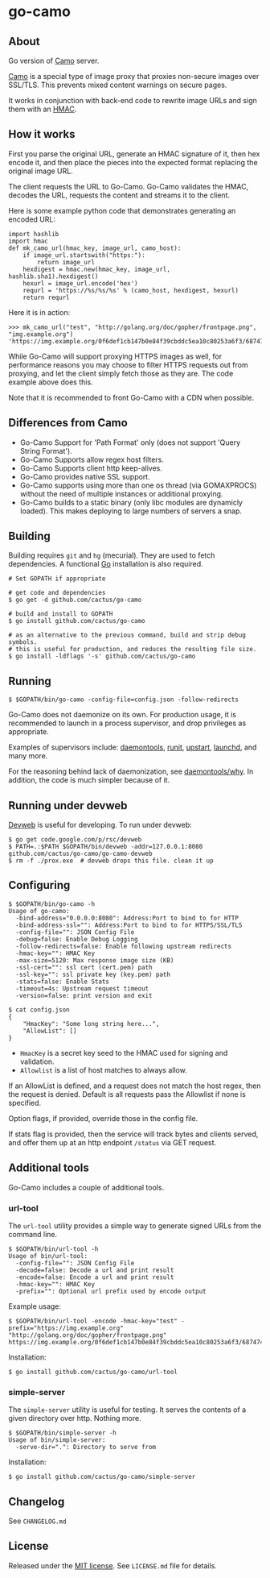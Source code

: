 go-camo
=======

## About

Go version of [Camo][1] server.

[Camo][1] is a special type of image proxy that proxies non-secure images over
SSL/TLS. This prevents mixed content warnings on secure pages.

It works in conjunction with back-end code to rewrite image URLs and sign them
with an [HMAC][4].

## How it works

First you parse the original URL, generate an HMAC signature of it, then hex
encode it, and then place the pieces into the expected format replacing the
original image URL.

The client requests the URL to Go-Camo. Go-Camo validates the HMAC, decodes the
URL, requests the content and streams it to the client.

Here is some example python code that demonstrates generating an encoded URL:

    import hashlib
    import hmac
    def mk_camo_url(hmac_key, image_url, camo_host):
        if image_url.startswith("https:"):
            return image_url
        hexdigest = hmac.new(hmac_key, image_url, hashlib.sha1).hexdigest()
        hexurl = image_url.encode('hex')
        requrl = 'https://%s/%s/%s' % (camo_host, hexdigest, hexurl)
        return requrl

Here it is in action:

    >>> mk_camo_url("test", "http://golang.org/doc/gopher/frontpage.png", "img.example.org")
    'https://img.example.org/0f6def1cb147b0e84f39cbddc5ea10c80253a6f3/687474703a2f2f676f6c616e672e6f72672f646f632f676f706865722f66726f6e74706167652e706e67'

While Go-Camo will support proxying HTTPS images as well, for performance
reasons you may choose to filter HTTPS requests out from proxying, and let the
client simply fetch those as they are. The code example above does this.

Note that it is recommended to front Go-Camo with a CDN when possible.

## Differences from Camo

*   Go-Camo Support for 'Path Format' only (does not support 'Query String
    Format').
*   Go-Camo Supports allow regex host filters.
*   Go-Camo Supports client http keep-alives.
*   Go-Camo provides native SSL support.
*   Go-Camo supports using more than one os thread (via GOMAXPROCS) without the
    need of multiple instances or additional proxying.
*   Go-Camo builds to a static binary (only libc modules are dynamicly loaded).
    This makes deploying to large numbers of servers a snap.

## Building

Building requires `git` and `hg` (mecurial). They are used to fetch
dependencies. A functional [Go][3] installation is also required.

    # Set GOPATH if appropriate

    # get code and dependencies
    $ go get -d github.com/cactus/go-camo

    # build and install to GOPATH
    $ go install github.com/cactus/go-camo

    # as an alternative to the previous command, build and strip debug symbols.
    # this is useful for production, and reduces the resulting file size.
    $ go install -ldflags '-s' github.com/cactus/go-camo


## Running

    $ $GOPATH/bin/go-camo -config-file=config.json -follow-redirects

Go-Camo does not daemonize on its own. For production usage, it is recommended
to launch in a process supervisor, and drop privileges as appropriate.

Examples of supervisors include: [daemontools][5], [runit][6], [upstart][7],
[launchd][8], and many more.

For the reasoning behind lack of daemonization, see [daemontools/why][9]. In
addition, the code is much simpler because of it.

## Running under devweb

[Devweb][2] is useful for developing. To run under devweb:

    $ go get code.google.com/p/rsc/devweb
    $ PATH=.:$PATH $GOPATH/bin/devweb -addr=127.0.0.1:8080 github.com/cactus/go-camo/go-camo-devweb
    $ rm -f ./prox.exe  # devweb drops this file. clean it up

## Configuring

    $ $GOPATH/bin/go-camo -h
    Usage of go-camo:
      -bind-address="0.0.0.0:8080": Address:Port to bind to for HTTP
      -bind-address-ssl="": Address:Port to bind to for HTTPS/SSL/TLS
      -config-file="": JSON Config File
      -debug=false: Enable Debug Logging
      -follow-redirects=false: Enable following upstream redirects
      -hmac-key="": HMAC Key
      -max-size=5120: Max response image size (KB)
      -ssl-cert="": ssl cert (cert.pem) path
      -ssl-key="": ssl private key (key.pem) path
      -stats=false: Enable Stats
      -timeout=4s: Upstream request timeout
      -version=false: print version and exit

    $ cat config.json
    {
        "HmacKey": "Some long string here...",
        "AllowList": []
    }

*   `HmacKey` is a secret key seed to the HMAC used for signing and
    validation.
*   `Allowlist` is a list of host matches to always allow.

If an AllowList is defined, and a request does not match the host regex,
then the request is denied. Default is all requests pass the Allowlist if
none is specified.

Option flags, if provided, override those in the config file.

If stats flag is provided, then the service will track bytes and clients
served, and offer them up at an http endpoint `/status` via GET request.

## Additional tools

Go-Camo includes a couple of additional tools.

### url-tool

The `url-tool` utility provides a simple way to generate signed URLs from the command line.

    $ $GOPATH/bin/url-tool -h
    Usage of bin/url-tool:
      -config-file="": JSON Config File
      -decode=false: Decode a url and print result
      -encode=false: Encode a url and print result
      -hmac-key="": HMAC Key
      -prefix="": Optional url prefix used by encode output

Example usage:

    $ $GOPATH/bin/url-tool -encode -hmac-key="test" -prefix="https://img.example.org" "http://golang.org/doc/gopher/frontpage.png"
    https://img.example.org/0f6def1cb147b0e84f39cbddc5ea10c80253a6f3/687474703a2f2f676f6c616e672e6f72672f646f632f676f706865722f66726f6e74706167652e706e67 

Installation:

    $ go install github.com/cactus/go-camo/url-tool

### simple-server

The `simple-server` utility is useful for testing. It serves the contents of a
given directory over http. Nothing more.

    $ $GOPATH/bin/simple-server -h
    Usage of bin/simple-server:
      -serve-dir=".": Directory to serve from

Installation:

    $ go install github.com/cactus/go-camo/simple-server

## Changelog

See `CHANGELOG.md`

## License

Released under the [MIT
license](http://www.opensource.org/licenses/mit-license.php). See `LICENSE.md`
file for details.

[1]: https://github.com/atmos/camo
[2]: http://code.google.com/p/rsc/source/browse/devweb
[3]: http://golang.org/doc/install
[4]: http://en.wikipedia.org/wiki/HMAC
[5]: http://cr.yp.to/daemontools.html
[6]: http://smarden.org/runit/
[7]: http://upstart.ubuntu.com/
[8]: http://launchd.macosforge.org/
[9]: http://cr.yp.to/daemontools/faq/create.html#why
